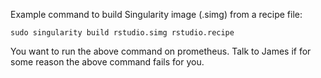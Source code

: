 Example command to build Singularity image (.simg) from a recipe file:

    sudo singularity build rstudio.simg rstudio.recipe

You want to run the above command on prometheus. Talk to James if for
some reason the above command fails for you.
